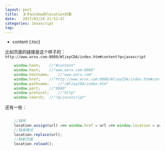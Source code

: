 ```yaml
---
layout: post
title:  关于window的location对象
date:   2017/03/24 21:52:47  
categories: Javascript
tag:
---
```


* content
{:toc}

比如页面的链接是这个样子的：
`http://www.wrox.com:8080/WlieyCDA/index.htm#content?q=javascript`

```Javascript
    window.hash;    //"#content"
    window.host;    //"www.worx.com:8080"
    window.hostname;    //"www.worx.com"
    window.href;    //"http://www.wrox.com:8080/WlieyCDA/index.htm#content?q=javascript"
    window.pathname;    //"/WlieyCDA/index.htm"
    window.port;    //"8080"
    window.protocol;    //"http"
    window.search;  //"?q=javascript"
```

还有一些：
```Javascript

    //跳转
    location.assign(url) ==> window.href = url ==> window.location = url;
    //隐身模式
    location.replace(url);
    //刷新页面
    location.reload();

```
